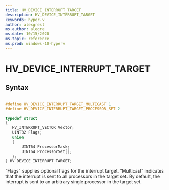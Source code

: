 ```yaml
---
title: HV_DEVICE_INTERRUPT_TARGET
description: HV_DEVICE_INTERRUPT_TARGET
keywords: hyper-v
author: alexgrest
ms.author: alegre
ms.date: 10/15/2020
ms.topic: reference
ms.prod: windows-10-hyperv
---
```


# HV_DEVICE_INTERRUPT_TARGET

## Syntax

 ```c

#define HV_DEVICE_INTERRUPT_TARGET_MULTICAST 1
#define HV_DEVICE_INTERRUPT_TARGET_PROCESSOR_SET 2

typedef struct
{
    HV_INTERRUPT_VECTOR Vector;
    UINT32 Flags;
    union
    {
        UINT64 ProcessorMask;
        UINT64 ProcessorSet[];
    };
} HV_DEVICE_INTERRUPT_TARGET;
 ```

“Flags” supplies optional flags for the interrupt target. “Multicast” indicates that the interrupt is sent to all processors in the target set. By default, the interrupt is sent to an arbitrary single processor in the target set.
